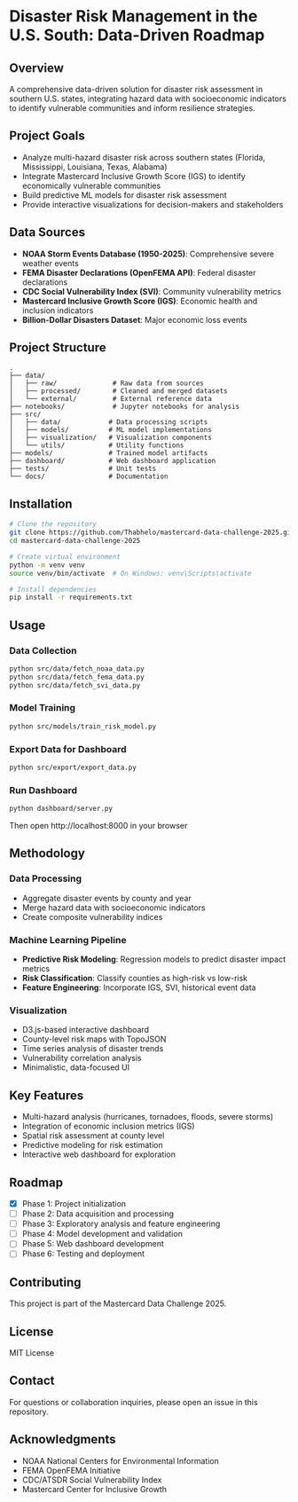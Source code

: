 # Disaster Risk Management in the U.S. South: Data-Driven Roadmap

## Overview

A comprehensive data-driven solution for disaster risk assessment in southern U.S. states, integrating hazard data with socioeconomic indicators to identify vulnerable communities and inform resilience strategies.

## Project Goals

- Analyze multi-hazard disaster risk across southern states (Florida, Mississippi, Louisiana, Texas, Alabama)
- Integrate Mastercard Inclusive Growth Score (IGS) to identify economically vulnerable communities
- Build predictive ML models for disaster risk assessment
- Provide interactive visualizations for decision-makers and stakeholders

## Data Sources

- **NOAA Storm Events Database (1950-2025)**: Comprehensive severe weather events
- **FEMA Disaster Declarations (OpenFEMA API)**: Federal disaster declarations
- **CDC Social Vulnerability Index (SVI)**: Community vulnerability metrics
- **Mastercard Inclusive Growth Score (IGS)**: Economic health and inclusion indicators
- **Billion-Dollar Disasters Dataset**: Major economic loss events

## Project Structure

```
.
├── data/
│   ├── raw/              # Raw data from sources
│   ├── processed/        # Cleaned and merged datasets
│   └── external/         # External reference data
├── notebooks/            # Jupyter notebooks for analysis
├── src/
│   ├── data/            # Data processing scripts
│   ├── models/          # ML model implementations
│   ├── visualization/   # Visualization components
│   └── utils/           # Utility functions
├── models/              # Trained model artifacts
├── dashboard/           # Web dashboard application
├── tests/               # Unit tests
└── docs/                # Documentation

```

## Installation

```bash
# Clone the repository
git clone https://github.com/Thabhelo/mastercard-data-challenge-2025.git
cd mastercard-data-challenge-2025

# Create virtual environment
python -m venv venv
source venv/bin/activate  # On Windows: venv\Scripts\activate

# Install dependencies
pip install -r requirements.txt
```

## Usage

### Data Collection
```bash
python src/data/fetch_noaa_data.py
python src/data/fetch_fema_data.py
python src/data/fetch_svi_data.py
```

### Model Training
```bash
python src/models/train_risk_model.py
```

### Export Data for Dashboard
```bash
python src/export/export_data.py
```

### Run Dashboard
```bash
python dashboard/server.py
```
Then open http://localhost:8000 in your browser

## Methodology

### Data Processing
- Aggregate disaster events by county and year
- Merge hazard data with socioeconomic indicators
- Create composite vulnerability indices

### Machine Learning Pipeline
- **Predictive Risk Modeling**: Regression models to predict disaster impact metrics
- **Risk Classification**: Classify counties as high-risk vs low-risk
- **Feature Engineering**: Incorporate IGS, SVI, historical event data

### Visualization
- D3.js-based interactive dashboard
- County-level risk maps with TopoJSON
- Time series analysis of disaster trends
- Vulnerability correlation analysis
- Minimalistic, data-focused UI

## Key Features

- Multi-hazard analysis (hurricanes, tornadoes, floods, severe storms)
- Integration of economic inclusion metrics (IGS)
- Spatial risk assessment at county level
- Predictive modeling for risk estimation
- Interactive web dashboard for exploration

## Roadmap

- [x] Phase 1: Project initialization
- [ ] Phase 2: Data acquisition and processing
- [ ] Phase 3: Exploratory analysis and feature engineering
- [ ] Phase 4: Model development and validation
- [ ] Phase 5: Web dashboard development
- [ ] Phase 6: Testing and deployment

## Contributing

This project is part of the Mastercard Data Challenge 2025.

## License

MIT License

## Contact

For questions or collaboration inquiries, please open an issue in this repository.

## Acknowledgments

- NOAA National Centers for Environmental Information
- FEMA OpenFEMA Initiative
- CDC/ATSDR Social Vulnerability Index
- Mastercard Center for Inclusive Growth

